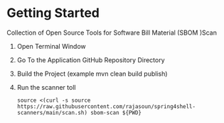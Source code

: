 # Getting Started

Collection of Open Source Tools for Software Bill Material (SBOM )Scan

1. Open Terminal Window
2. Go To the Application GitHub Repository Directory
3. Build the Project (example mvn clean build publish)
4. Run the scanner toll

    ```
    source <(curl -s source https://raw.githubusercontent.com/rajasoun/spring4shell-scanners/main/scan.sh) sbom-scan ${PWD}

    ```